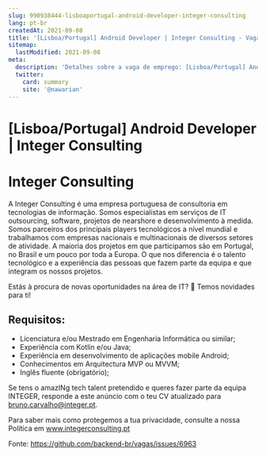 ```yaml
---
slug: 990938444-lisboaportugal-android-developer-integer-consulting
lang: pt-br
createdAt: 2021-09-08
title: '[Lisboa/Portugal] Android Developer | Integer Consulting - Vaga de Emprego'
sitemap:
  lastModified: 2021-09-08
meta:
  description: 'Detalhes sobre a vaga de emprego: [Lisboa/Portugal] Android Developer | Integer Consulting'
  twitter:
    card: summary
    site: '@nawarian'
---
```


# [Lisboa/Portugal] Android Developer | Integer Consulting

# Integer Consulting

A Integer Consulting é uma empresa portuguesa de consultoria em tecnologias de informação. Somos especialistas em serviços de IT outsourcing, software, projetos de nearshore e desenvolvimento à medida. Somos parceiros dos principais players tecnológicos a nível mundial e trabalhamos com empresas nacionais e multinacionais de diversos setores de atividade. A maioria dos projetos em que participamos são em Portugal, no Brasil e um pouco por toda a Europa. O que nos diferencia é o talento tecnológico e a experiência das pessoas que fazem parte da equipa e que integram os nossos projetos.

Estás à procura de novas oportunidades na área de IT? 👀 Temos novidades para ti!

## Requisitos:
- Licenciatura e/ou Mestrado em Engenharia Informática ou similar;
- Experiência com Kotlin e/ou Java;
- Experiência em desenvolvimento de aplicações mobile Android;
- Conhecimentos em Arquitectura MVP ou MVVM;
- Inglês fluente (obrigatório);

Se tens o amazINg tech talent pretendido e queres fazer parte da equipa INTEGER, responde a este anúncio com o teu CV atualizado para bruno.carvalho@integer.pt.

Para saber mais como protegemos a tua privacidade, consulte a nossa Política em www.integerconsulting.pt

Fonte: https://github.com/backend-br/vagas/issues/6963
